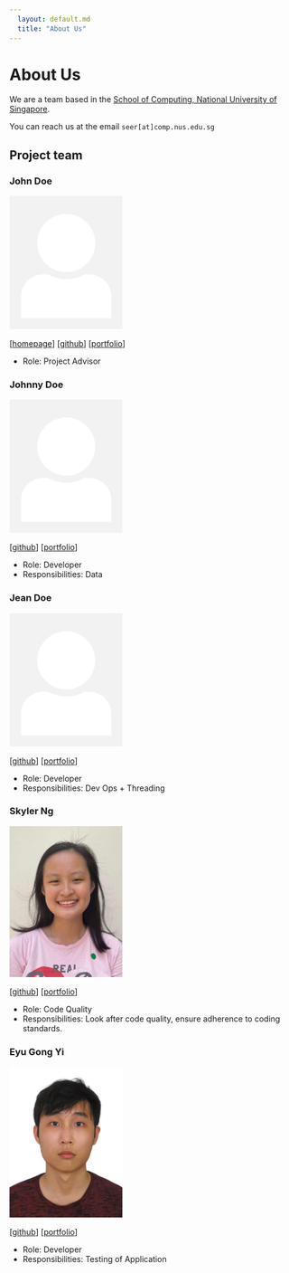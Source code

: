 ```yaml
---
  layout: default.md
  title: "About Us"
---
```


# About Us

We are a team based in the [School of Computing, National University of Singapore](http://www.comp.nus.edu.sg).

You can reach us at the email `seer[at]comp.nus.edu.sg`

## Project team

### John Doe

<img src="images/johndoe.png" width="200px">

[[homepage](http://www.comp.nus.edu.sg/~damithch)]
[[github](https://github.com/johndoe)]
[[portfolio](team/johndoe.md)]

* Role: Project Advisor

### Johnny Doe

<img src="images/johndoe.png" width="200px">

[[github](http://github.com/johndoe)] [[portfolio](team/johndoe.md)]

* Role: Developer
* Responsibilities: Data

### Jean Doe

<img src="images/johndoe.png" width="200px">

[[github](http://github.com/johndoe)]
[[portfolio](team/johndoe.md)]

* Role: Developer
* Responsibilities: Dev Ops + Threading

### Skyler Ng

<img src="images/skyl3-r.png" width="200px">

[[github](http://github.com/skyl3-r)]
[[portfolio](team/johndoe.md)]

* Role: Code Quality
* Responsibilities: Look after code quality, ensure adherence to coding standards.

### Eyu Gong Yi

<img src="images/eyugongyi.png" width="200px">

[[github](http://github.com/EyuGongYi)]
[[portfolio](team/johndoe.md)]

* Role: Developer
* Responsibilities: Testing of Application

